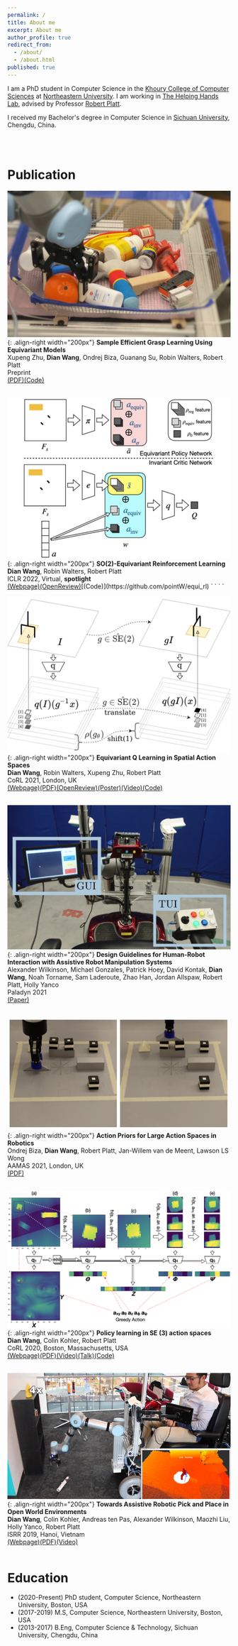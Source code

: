 ```yaml
---
permalink: /
title: About me
excerpt: About me
author_profile: true
redirect_from:
  - /about/
  - /about.html
published: true
---
```


I am a PhD student in Computer Science in the [Khoury College of Computer Sciences](https://www.khoury.northeastern.edu) at [Northeastern University](https://www.northeastern.edu). I am working in [The Helping Hands Lab](https://www2.ccs.neu.edu/research/helpinghands/), advised by Professor [Robert Platt](http://www.ccs.neu.edu/home/rplatt/).

I received my Bachelor's degree in Computer Science in [Sichuan University](http://www.scu.edu.cn), Chengdu, China.

<br><br>

# Publication

![](images/rss_grasp.jpeg){: .align-right width="200px"}
**Sample Efficient Grasp Learning Using Equivariant Models**  
Xupeng Zhu, **Dian Wang**, Ondrej Biza, Guanang Su, Robin Walters, Robert Platt  
Preprint  
[(PDF)](https://arxiv.org/pdf/2202.09468.pdf)[(Code)](https://github.com/ZXP-S-works/SE2-equivariant-grasp-learning)
` `  
` `  

![](images/iclr22_sac.png){: .align-right width="200px"}
**SO(2)-Equivariant Reinforcement Learning**  
**Dian Wang**, Robin Walters, Robert Platt  
ICLR 2022, Virtual, **spotlight**  
[(Webpage)](https://pointw.github.io/equi_rl_page/)[(OpenReview)](https://openreview.net/forum?id=7F9cOhdvfk_)[(Code)](https://github.com/pointW/equi_rl)
` `  
` `  

![](images/corl21.png){: .align-right width="200px"}
**Equivariant Q Learning in Spatial Action Spaces**  
**Dian Wang**, Robin Walters, Xupeng Zhu, Robert Platt  
CoRL 2021, London, UK  
[(Webpage)](https://pointw.github.io/equi_q_page/)[(PDF)](https://arxiv.org/pdf/2110.15443.pdf)[(OpenReview)](https://openreview.net/forum?id=IScz42A3iCI)[(Poster)](https://openreview.net/attachment?id=IScz42A3iCI&name=poster)[(Video)](https://www.youtube.com/watch?v=GtdpvjLHc_Q)[(Code)](https://github.com/pointW/equi_q_corl21)
` `  
` `  

![](images/Paladyn21.png){: .align-right width="200px"}
**Design Guidelines for Human-Robot Interaction with Assistive Robot Manipulation Systems**  
Alexander Wilkinson, Michael Gonzales, Patrick Hoey, David Kontak, **Dian Wang**, Noah Torname, Sam Laderoute, Zhao Han, Jordan Allspaw, Robert Platt, Holly Yanco  
Paladyn 2021  
[(Paper)](https://www.degruyter.com/document/doi/10.1515/pjbr-2021-0023/html)
` `  
` `  

![](images/aamas21.png){: .align-right width="200px"}
**Action Priors for Large Action Spaces in Robotics**  
Ondrej Biza, **Dian Wang**, Robert Platt, Jan-Willem van de Meent, Lawson LS Wong  
AAMAS 2021, London, UK  
[(PDF)](https://arxiv.org/pdf/2101.04178.pdf)
` `  
` `  

![](images/asrse3.png){: .align-right width="200px"}
**Policy learning in SE (3) action spaces**  
**Dian Wang**, Colin Kohler, Robert Platt  
CoRL 2020, Boston, Massachusetts, USA  
[(Webpage)](https://pointw.github.io/asrse3-page/)[(PDF)](https://arxiv.org/pdf/2010.02798.pdf)[(Video)](https://youtu.be/FiHoIF1oLZs)[(Talk)](https://youtu.be/W0UQMntqaog)[(Code)](https://github.com/pointW/asrse3_corl20)
` `  
` `  

![](images/scooter.png){: .align-right width="200px"}
**Towards Assistive Robotic Pick and Place in Open World Environments**  
**Dian Wang**, Colin Kohler, Andreas ten Pas, Alexander Wilkinson, Maozhi Liu, Holly Yanco, Robert Platt  
ISRR 2019, Hanoi, Vietnam  
[(Webpage)](https://pointw.github.io/scooter-page/)[(PDF)](https://arxiv.org/pdf/1809.09541.pdf)[(Video)](https://www.youtube.com/watch?v=ZimZlsJTaTU)
` `  
` `  

# Education
+ (2020-Present) PhD student, Computer Science, Northeastern University, Boston, USA
+ (2017-2019) M.S, Computer Science, Northeastern University, Boston, USA
+ (2013-2017) B.Eng, Computer Science & Technology, Sichuan University, Chengdu, China
